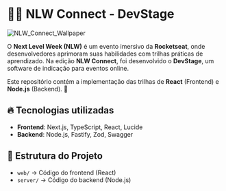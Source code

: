 # 👨‍💻 NLW Connect - DevStage  

![NLW_Connect_Wallpaper](./web/public/wallpaper.png)  

O **Next Level Week (NLW)** é um evento imersivo da **Rocketseat**, onde desenvolvedores aprimoram suas habilidades com trilhas práticas de aprendizado. Na edição **NLW Connect**, foi desenvolvido o **DevStage**, um software de indicação para eventos online.  

Este repositório contém a implementação das trilhas de **React** (Frontend) e **Node.js** (Backend). 🚀  

## 🔥 Tecnologias utilizadas
- **Frontend**: Next.js, TypeScript, React, Lucide
- **Backend**: Node.js, Fastify, Zod, Swagger

## 📂 Estrutura do Projeto  
- `web/` → Código do frontend (React)  
- `server/` → Código do backend (Node.js)  